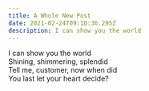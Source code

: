 ```yaml
---
title: A Whole New Post
date: 2021-02-24T09:10:36.295Z
description: I can show you the world
---
```

I can show you the world\
Shining, shimmering, splendid\
Tell me, customer, now when did\
You last let your heart decide?